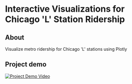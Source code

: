 # Interactive Visualizations for Chicago 'L' Station Ridership

## About
Visualize metro ridership for Chicago 'L' stations using Plotly
## Project demo
[![Project Demo Video](http://img.youtube.com/vi/4fB6jktNXrs/0.jpg)](http://www.youtube.com/watch?v=4fB6jktNXrs)
